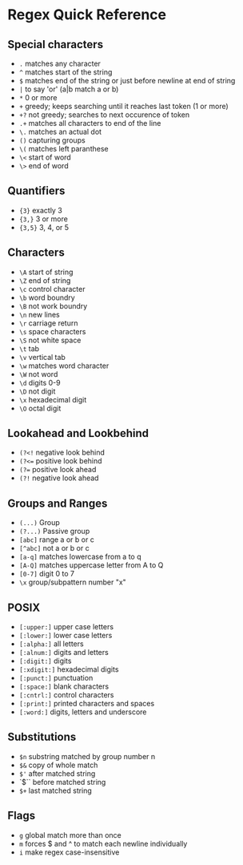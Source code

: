 Regex Quick Reference
=====================

Special characters
------------------

- `.` matches any character 
- `^` matches start of the string
- `$` matches end of the string or just before newline at end of string
- `|` to say 'or' (a|b match a or b)
- `*` 0 or more
- `+` greedy; keeps searching until it reaches last token (1 or more)
- `+?` not greedy; searches to next occurence of token
- `.+` matches all characters to end of the line
- `\.` matches an actual dot
- `()` capturing groups
- `\(` matches left paranthese 
- `\<` start of word
- `\>` end of word

Quantifiers
-----------
- `{3}` exactly 3
- `{3,}` 3 or more
- `{3,5}` 3, 4, or 5

Characters
----------

- `\A` start of string
- `\Z` end of string
- `\c` control character
- `\b` word boundry
- `\B` not work boundry
- `\n` new lines
- `\r` carriage return
- `\s` space characters
- `\S` not white space
- `\t` tab
- `\v` vertical tab
- `\w` matches word character
- `\W` not word
- `\d` digits 0-9
- `\D` not digit
- `\x` hexadecimal digit
- `\O` octal digit

Lookahead and Lookbehind
------------------------

- `(?<!` negative look behind
- `(?<=` positive look behind
- `(?=`  positive look ahead
- `(?!`  negative look ahead

Groups and Ranges
-----------------
- `(...)` Group
- `(?...)` Passive group
- `[abc]` range a or b or c
- `[^abc]` not a or b or c
- `[a-q]` matches lowercase from a to q
- `[A-Q]` matches uppercase letter from A to Q
- `[0-7]` digit 0 to 7
- `\x` group/subpattern number "x"

POSIX
-----

- `[:upper:]` upper case letters
- `[:lower:]` lower case letters
- `[:alpha:]` all letters
- `[:alnum:]` digits and letters
- `[:digit:]` digits
- `[:xdigit:]` hexade­cimal digits
- `[:punct:]` punctuation
- `[:space:]` blank characters
- `[:cntrl:]` control characters
- `[:print:]` printed characters and spaces
- `[:word:]` digits, letters and underscore

Substitutions
-------------

- `$n` substring matched by group number n
- `$&` copy of whole match
- `$'` after matched string
- `$`` before matched string
- `$+` last matched string

Flags
-----

- `g` global match more than once
- `m` forces $ and ^ to match each newline individually
- `i` make regex case-insensitive
